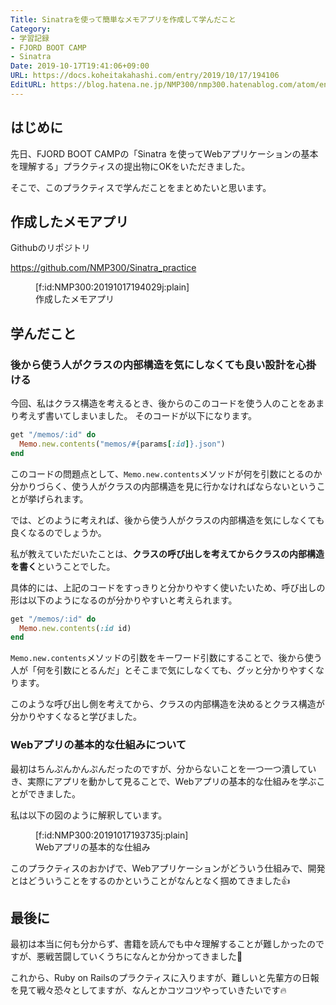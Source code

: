 ```yaml
---
Title: Sinatraを使って簡単なメモアプリを作成して学んだこと
Category:
- 学習記録
- FJORD BOOT CAMP
- Sinatra
Date: 2019-10-17T19:41:06+09:00
URL: https://docs.koheitakahashi.com/entry/2019/10/17/194106
EditURL: https://blog.hatena.ne.jp/NMP300/nmp300.hatenablog.com/atom/entry/26006613450826265
---
```


## はじめに
先日、FJORD BOOT CAMPの「Sinatra を使ってWebアプリケーションの基本を理解する」プラクティスの提出物にOKをいただきました。

そこで、このプラクティスで学んだことをまとめたいと思います。


## 作成したメモアプリ

Githubのリポジトリ

https://github.com/NMP300/Sinatra_practice

<figure class="figure-image figure-image-fotolife" title="作成したメモアプリ">[f:id:NMP300:20191017194029j:plain]<figcaption>作成したメモアプリ</figcaption></figure>

## 学んだこと

### 後から使う人がクラスの内部構造を気にしなくても良い設計を心掛ける

今回、私はクラス構造を考えるとき、後からのこのコードを使う人のことをあまり考えず書いてしまいました。
そのコードが以下になります。

```ruby
get "/memos/:id" do
  Memo.new.contents("memos/#{params[:id]}.json")
end
```

このコードの問題点として、`Memo.new.contents`メソッドが何を引数にとるのか分かりづらく、使う人がクラスの内部構造を見に行かなければならないということが挙げられます。


では、どのように考えれば、後から使う人がクラスの内部構造を気にしなくても良くなるのでしょうか。

私が教えていただいたことは、**クラスの呼び出しを考えてからクラスの内部構造を書く**ということでした。

具体的には、上記のコードをすっきりと分かりやすく使いたいため、呼び出しの形は以下のようになるのが分かりやすいと考えられます。

```ruby
get "/memos/:id" do
  Memo.new.contents(:id id)
end
```

`Memo.new.contents`メソッドの引数をキーワード引数にすることで、後から使う人が「何を引数にとるんだ」とそこまで気にしなくても、グッと分かりやすくなります。

このような呼び出し側を考えてから、クラスの内部構造を決めるとクラス構造が分かりやすくなると学びました。

### Webアプリの基本的な仕組みについて

最初はちんぷんかんぷんだったのですが、分からないことを一つ一つ潰していき、実際にアプリを動かして見ることで、Webアプリの基本的な仕組みを学ぶことができました。

私は以下の図のように解釈しています。

<figure class="figure-image figure-image-fotolife" title="Webアプリの基本的な仕組み">[f:id:NMP300:20191017193735j:plain]<figcaption>Webアプリの基本的な仕組み</figcaption></figure>


このプラクティスのおかげで、Webアプリケーションがどういう仕組みで、開発とはどういうことをするのかということがなんとなく掴めてきました👍

## 最後に

最初は本当に何も分からず、書籍を読んでも中々理解することが難しかったのですが、悪戦苦闘していくうちになんとか分かってきました💪

これから、Ruby on Railsのプラクティスに入りますが、難しいと先輩方の日報を見て戦々恐々としてますが、なんとかコツコツやっていきたいです🔥
